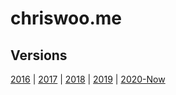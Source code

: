 # chriswoo.me

## Versions

[2016](chriswoo.me/2016) | [2017](chriswoo.me/2017) | [2018](chriswoo.me/2018) | [2019](chriswoo.me/2019) | [2020-Now](chriswoo.me/)